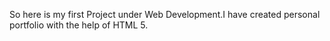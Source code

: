So here is my first Project under Web Development.I have created personal portfolio with the help of HTML 5.